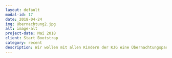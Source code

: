 ```yaml
---
layout: default
modal-id: 17
date: 2018-04-24
img: Übernachtung2.jpg
alt: image-alt
project-date: Mai 2018
client: Start Bootstrap
category: recent
description: Wir wollen mit allen Kindern der KJG eine Übernachtungsparty feiern. Ihr dürft dazu auch gerne Freunde mitbringen. Wir werden gemeinsam in Zelten übernachten, einen Grillabend am Lagerfeuer verbringen und den nächsten Morgen gemeinsam ausklingen lassen. Das wird super, auch gerade für Kinder die Interesse am Zeltlager haben! Für nähere Informationen Email an: moldenhauer.femke@gmail.com
---
```

